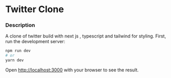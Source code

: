 # Twitter Clone
### Description

A clone of twitter build with next js , typescript and tailwind for styling.
First, run the development server:

```bash
npm run dev
# or
yarn dev
```

Open [http://localhost:3000](http://localhost:3000) with your browser to see the result.

